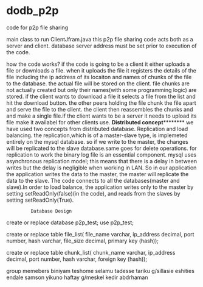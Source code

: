 # dodb_p2p
code for p2p file sharing 

main class to run ClientJfram.java
this p2p file sharing code acts both as a server and client.
database server address must be set prior to execution of the code.

how the code works?
if the code is going to be a client it either uploads a file or downloads a file. when it uploads the file it registers the details of the 
file including the ip address of its locaiton and names of chunks of the file to the database. the actual file will be stored on the client.
file chunks are not actually created but only their names(with some programming logic) are stored. if the client wants to download a file
it selects a file from the list and hit the download button. the other peers holding the file chunk the file apart and serve the file to the 
client. the client then reassembles the chunks and and make a single file.if the client wants to be a server it needs to upload its file make it
availabel for other clients use.
********************************************Distributed concept****************************************************
we have used two concepts from distributed database. Replication and load balancing.
the replication,which is of a master-slave type, is implemeted entirely on the mysql database. so if we write to the master, the changes will be replicated to the slave database.same goes for delete operations. for replication to work the binary log file is an essential component. mysql uses asynchronous replication model; this means that there is a delay in between writes but the delay is negligible when working in LAN. So in our application the application writes the data to the master, the master will replicate the data to the slave.
The code connects to all the databases(master and slave).In order to load balance, the application writes only to the master by setting setReadOnly(false)(in the code), and reads from the slaves by setting setReadOnly(True).

             Database Design 

create or replace database p2p_test;
use p2p_test;

create or replace table file_list(
		file_name varchar,
		ip_address decimal, 
		port number,
		hash varchar,
		file_size decimal,
		primary key (hash));
		
create or replace table chunk_list(
		chunk_name varchar,
		ip_address decimal,
		port number,
		hash varchar,
		foreign key (hash));
		
		

group memebers 
  biniyam teshome
  selamu tadesse
  tariku g/sillasie
  eshities endale
  samson yikuno
  haftay g/meskel
  kedir abdrhaman 

